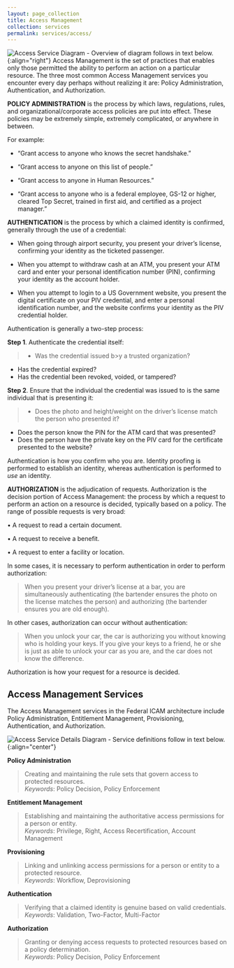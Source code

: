 ```yaml
---
layout: page_collection
title: Access Management
collection: services
permalink: services/access/
---
```

![Access Service Diagram - Overview of diagram follows in text below.]({{site.baseurl}}/img/Access.png){:align="right"}
Access Management is the set of practices that enables only
those permitted the ability to perform an action on a
particular resource.  The three most common Access Management services you encounter every day perhaps without realizing it are: Policy Administration, Authentication, and Authorization.

**POLICY ADMINISTRATION** is the process by which laws,
regulations, rules, and organizational/corporate access
policies are put into effect. These policies may be extremely
simple, extremely complicated, or anywhere in between.

For example:

* “Grant access to anyone who knows the secret
handshake.”

* “Grant access to anyone on this list of people.”

* “Grant access to anyone in Human Resources.”

* “Grant access to anyone who is a federal employee,
GS-12 or higher, cleared Top Secret, trained in first
aid, and certified as a project manager.”


**AUTHENTICATION** is the process by which a claimed identity is confirmed,
generally through the use of a credential:

* When going through airport security, you present your driver’s
license, confirming your identity as the ticketed passenger.

* When you attempt to withdraw cash at an ATM, you present your
ATM card and enter your personal identification number (PIN),
confirming your identity as the account holder.

* When you attempt to login to a US Government website, you present the digital certificate on your PIV credential,
and enter a personal identification number, and the website confirms your identity as the PIV credential holder.

Authentication is generally a two-step process:

**Step 1**. Authenticate the credential itself:

>  - Was the credential issued b>y a trusted organization?
  - Has the credential expired?
  - Has the credential been revoked, voided, or tampered?

**Step 2**. Ensure that the individual the credential was issued to is the
same individual that is presenting it:

>  - Does the photo and height/weight on the driver’s license match
the person who presented it?
  - Does the person know the PIN for the ATM card that was
presented?
  - Does the person have the private key on the PIV card for the certificate presented to the website?


Authentication is how you confirm who you are. Identity proofing is
performed to establish an identity, whereas authentication is performed
to _use_ an identity.


**AUTHORIZATION** is the adjudication of requests. Authorization is the decision portion of Access Management: the process
by which a request to perform an action on a resource is decided, typically based on a policy.
The range of possible requests is very broad:

• A request to read a certain document.

• A request to receive a benefit.

• A request to enter a facility or location.

In some cases, it is necessary to perform authentication in order to
perform authorization:

> When you present your driver’s license at a bar, you are
simultaneously authenticating (the bartender ensures the photo on
the license matches the person) and authorizing (the bartender
ensures you are old enough).  

In other cases, authorization can occur without authentication:  

> When you unlock your car, the car is authorizing you without
knowing who is holding your keys. If you give your keys to a friend,
he or she is just as able to unlock your car as you are, and the car
does not know the difference.  

Authorization is how your request for a resource is decided.  

## Access Management Services
The Access Management services in the Federal ICAM architecture include Policy Administration, Entitlement Management, Provisioning, Authentication, and Authorization.  

![Access Service Details Diagram - Service definitions follow in text below.]({{site.baseurl}}/img/access_services_detailed.png){:align="center"}

**Policy Administration**  

> Creating and maintaining the rule sets that govern access to protected resources.  
_Keywords_: Policy Decision, Policy Enforcement  

**Entitlement Management**  

> Establishing and maintaining the authoritative access permissions for a person or entity.  
_Keywords_: Privilege, Right, Access Recertification, Account Management  

**Provisioning**

> Linking and unlinking access permissions for a person or entity to a protected resource.  
_Keywords_: Workflow, Deprovisioning  

**Authentication**  

> Verifying that a claimed identity is genuine based on valid credentials.  
_Keywords_: Validation, Two-Factor, Multi-Factor  

**Authorization**  

> Granting or denying access requests to protected resources based on a policy determination.  
_Keywords_: Policy Decision, Policy Enforcement
